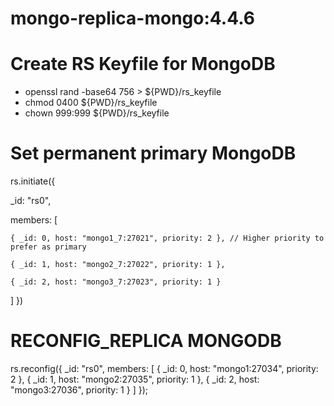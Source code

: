 # mongo-replica-mongo:4.4.6

# Create RS Keyfile for MongoDB
  - openssl rand -base64 756 > ${PWD}/rs_keyfile
  - chmod 0400 ${PWD}/rs_keyfile
  - chown 999:999 ${PWD}/rs_keyfile

# Set permanent primary MongoDB
rs.initiate({

  _id: "rs0",
  
  members: [
  
    { _id: 0, host: "mongo1_7:27021", priority: 2 }, // Higher priority to prefer as primary
    
    { _id: 1, host: "mongo2_7:27022", priority: 1 },
    
    { _id: 2, host: "mongo3_7:27023", priority: 1 }
    
  ]
})


# RECONFIG_REPLICA MONGODB
  rs.reconfig({
    _id: "rs0",
    members: [
    { _id: 0, host: "mongo1:27034", priority: 2 },
    { _id: 1, host: "mongo2:27035", priority: 1 },
    { _id: 2, host: "mongo3:27036", priority: 1 }
    ]
  });
